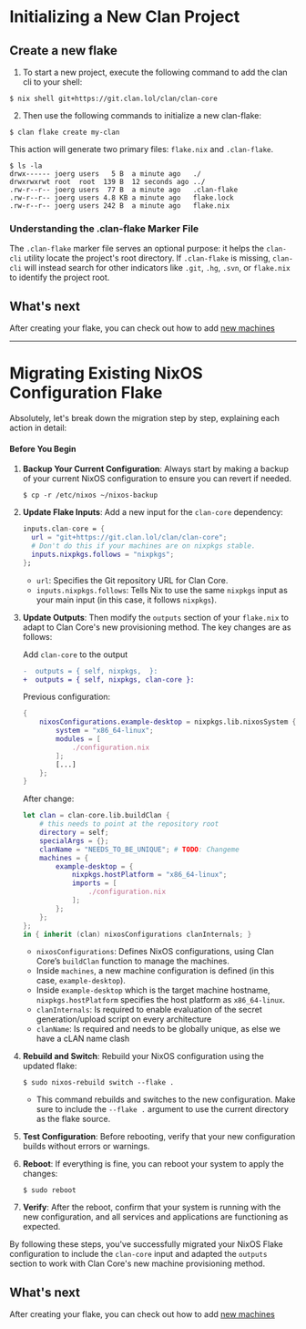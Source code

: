 # Initializing a New Clan Project

## Create a new flake

1. To start a new project, execute the following command to add the clan cli to your shell:

```shellSession
$ nix shell git+https://git.clan.lol/clan/clan-core
```

2. Then use the following commands to initialize a new clan-flake:

```shellSession
$ clan flake create my-clan
```

This action will generate two primary files: `flake.nix` and `.clan-flake`.

```shellSession
$ ls -la
drwx------ joerg users   5 B  a minute ago   ./
drwxrwxrwt root  root  139 B  12 seconds ago ../
.rw-r--r-- joerg users  77 B  a minute ago   .clan-flake
.rw-r--r-- joerg users 4.8 KB a minute ago   flake.lock
.rw-r--r-- joerg users 242 B  a minute ago   flake.nix
```

### Understanding the .clan-flake Marker File

The `.clan-flake` marker file serves an optional purpose: it helps the `clan-cli` utility locate the project's root directory.
If `.clan-flake` is missing, `clan-cli` will instead search for other indicators like `.git`, `.hg`, `.svn`, or `flake.nix` to identify the project root.

## What's next

After creating your flake, you can check out how to add [new machines](./machines.md)

---

# Migrating Existing NixOS Configuration Flake

Absolutely, let's break down the migration step by step, explaining each action in detail:

#### Before You Begin

1. **Backup Your Current Configuration**: Always start by making a backup of your current NixOS configuration to ensure you can revert if needed.

   ```shellSession
   $ cp -r /etc/nixos ~/nixos-backup
   ```

2. **Update Flake Inputs**: Add a new input for the `clan-core` dependency:

   ```nix
   inputs.clan-core = {
     url = "git+https://git.clan.lol/clan/clan-core";
     # Don't do this if your machines are on nixpkgs stable.
     inputs.nixpkgs.follows = "nixpkgs";
   };
   ```

   - `url`: Specifies the Git repository URL for Clan Core.
   - `inputs.nixpkgs.follows`: Tells Nix to use the same `nixpkgs` input as your main input (in this case, it follows `nixpkgs`).

3. **Update Outputs**: Then modify the `outputs` section of your `flake.nix` to adapt to Clan Core's new provisioning method. The key changes are as follows:

   Add `clan-core` to the output

   ```diff
   -  outputs = { self, nixpkgs,  }:
   +  outputs = { self, nixpkgs, clan-core }:
   ```

   Previous configuration:

   ```nix
   {
       nixosConfigurations.example-desktop = nixpkgs.lib.nixosSystem {
           system = "x86_64-linux";
           modules = [
               ./configuration.nix
           ];
           [...]
       };
   }
   ```

   After change:

   ```nix
   let clan = clan-core.lib.buildClan {
       # this needs to point at the repository root
       directory = self;
       specialArgs = {};
       clanName = "NEEDS_TO_BE_UNIQUE"; # TODO: Changeme
       machines = {
           example-desktop = {
               nixpkgs.hostPlatform = "x86_64-linux";
               imports = [
                   ./configuration.nix
               ];
           };
       };
   };
   in { inherit (clan) nixosConfigurations clanInternals; }
   ```

   - `nixosConfigurations`: Defines NixOS configurations, using Clan Core’s `buildClan` function to manage the machines.
   - Inside `machines`, a new machine configuration is defined (in this case, `example-desktop`).
   - Inside `example-desktop` which is the target machine hostname, `nixpkgs.hostPlatform` specifies the host platform as `x86_64-linux`.
   - `clanInternals`: Is required to enable evaluation of the secret generation/upload script on every architecture
   - `clanName`: Is required and needs to be globally unique, as else we have a cLAN name clash

4. **Rebuild and Switch**: Rebuild your NixOS configuration using the updated flake:

   ```shellSession
   $ sudo nixos-rebuild switch --flake .
   ```

   - This command rebuilds and switches to the new configuration. Make sure to include the `--flake .` argument to use the current directory as the flake source.

5. **Test Configuration**: Before rebooting, verify that your new configuration builds without errors or warnings.

6. **Reboot**: If everything is fine, you can reboot your system to apply the changes:

   ```shellSession
   $ sudo reboot
   ```

7. **Verify**: After the reboot, confirm that your system is running with the new configuration, and all services and applications are functioning as expected.

By following these steps, you've successfully migrated your NixOS Flake configuration to include the `clan-core` input and adapted the `outputs` section to work with Clan Core's new machine provisioning method.

## What's next

After creating your flake, you can check out how to add [new machines](./machines.md)
